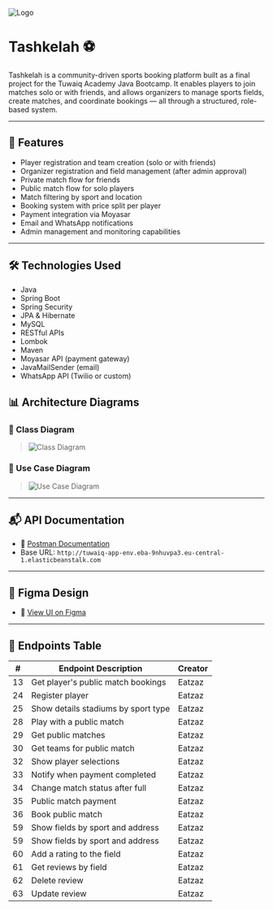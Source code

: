 ![Logo](https://github.com/user-attachments/assets/183a3d07-731c-4009-8432-33424ae85cf5)

# Tashkelah ⚽

Tashkelah is a community-driven sports booking platform built as a final project for the Tuwaiq Academy Java Bootcamp. It enables players to join matches solo or with friends, and allows organizers to manage sports fields, create matches, and coordinate bookings — all through a structured, role-based system.

---

## 🚀 Features

- Player registration and team creation (solo or with friends)
- Organizer registration and field management (after admin approval)
- Private match flow for friends
- Public match flow for solo players
- Match filtering by sport and location
- Booking system with price split per player
- Payment integration via Moyasar
- Email and WhatsApp notifications
- Admin management and monitoring capabilities

---

## 🛠️ Technologies Used

- Java
- Spring Boot
- Spring Security
- JPA & Hibernate
- MySQL
- RESTful APIs
- Lombok
- Maven
- Moyasar API (payment gateway)
- JavaMailSender (email)
- WhatsApp API (Twilio or custom)

## 📊 Architecture Diagrams

### 🔷 Class Diagram
> ![Class Diagram](https://github.com/user-attachments/assets/34b72330-2fcf-44b2-9601-23ca824e6516)


### 🔶 Use Case Diagram
> ![Use Case Diagram](https://github.com/user-attachments/assets/28508414-0733-4256-9e8c-9f1bf774dceb)


---

## 📬 API Documentation

- 🔗 [Postman Documentation](https://documenter.getpostman.com/view/42844638/2sB2qUmPwG)
- Base URL: `http://tuwaiq-app-env.eba-9nhuvpa3.eu-central-1.elasticbeanstalk.com`

---

## 🎨 Figma Design

- 🔗 [View UI on Figma](https://www.figma.com/design/3wzDvkE6kbXGBVgeGu4lnF/%D8%AA%D8%B4%D9%83%D9%8A%D9%84%D8%A9?node-id=9-2&p=f&t=T7G5n1vvnv9yWZfH-0)

---

## 🧰 Endpoints Table

| #  | Endpoint Description                   | Creator |
|----|----------------------------------------|---------|
| 13 | Get player's public match bookings     | Eatzaz  |
| 24 | Register player                        | Eatzaz  |
| 25 | Show details stadiums by sport type    | Eatzaz  |
| 28 | Play with a public match               | Eatzaz  |
| 29 | Get public matches                     | Eatzaz  |
| 30 | Get teams for public match             | Eatzaz  |
| 32 | Show player selections                 | Eatzaz  |
| 33 | Notify when payment completed          | Eatzaz  |
| 34 | Change match status after full         | Eatzaz  |
| 35 | Public match payment                   | Eatzaz  |
| 36 | Book public match                      | Eatzaz  |
| 59 | Show fields by sport and address       | Eatzaz  |
| 59  | Show fields by sport and address       | Eatzaz  |
| 60  | Add a rating to the field              | Eatzaz  |
| 61  | Get reviews by field                   | Eatzaz  |
| 62  | Delete review                          | Eatzaz  |
| 63  | Update review                          | Eatzaz  |
